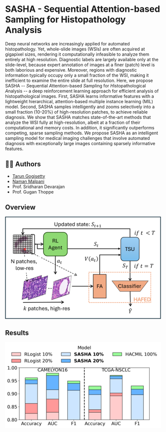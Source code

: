 # SASHA - Sequential Attention-based Sampling for Histopathology Analysis

Deep neural networks are increasingly applied for automated histopathology. 
Yet, whole-slide images (WSIs) are often acquired at gigapixel sizes, rendering it 
computationally infeasible to analyze them entirely at high resolution. 
Diagnostic labels are largely available only at the slide-level, 
because expert annotation of images at a finer (patch) level is both 
laborious and expensive. Moreover, regions with diagnostic information typically occupy 
only a small fraction of the WSI, making it inefficient to examine the entire 
slide at full resolution. Here, we propose SASHA -- *S*equential *A*ttention-based *S*ampling for *H*istopathological 
*A*nalysis -- a deep reinforcement learning approach for efficient analysis of histopathological images. 
First, SASHA learns informative features with a lightweight hierarchical, attention-based multiple instance 
learning (MIL) model. 
Second, SASHA samples intelligently and zooms selectively into a small fraction (10-20\%) of high-resolution patches, 
to achieve reliable diagnosis. We show that SASHA matches state-of-the-art methods that analyze the WSI fully at 
high-resolution, albeit at a fraction of their computational and memory costs. 
In addition, it significantly outperforms competing, sparse sampling methods. 
We propose SASHA as an intelligent sampling model for medical imaging challenges that involve automated diagnosis 
with exceptionally large images containing sparsely informative features.

## 👨‍💻 Authors

- [Tarun Gogisetty](https://github.com/GT657)
- [Naman Malpani](https://github.com/Naman2399)
- Prof. Sridharan Devarajan
- Prof. Gugan Thoppe

## Overview 

![Semantic Diagram](images/overview_1.png) 

## Results

![Results](images/results.png)




